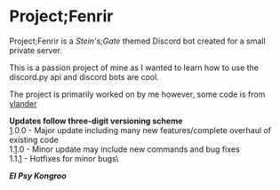 # Project;Fenrir

Project;Fenrir is a *Stein's;Gate* themed Discord bot created for a small private server.

This is a passion project of mine as I wanted to learn how to use the discord.py api and discord bots are cool.

The project is primarily worked on by me however, some code is from [ylander](https://github.com/MrYland3r "ylander's GitHub")

**Updates follow three-digit versioning scheme**\
<u>1</u>.0.0 - Major update including many new features/complete overhaul of existing code\
1.<u>1</u>.0 - Minor update may include new commands and bug fixes\
1.1.<u>1</u> - Hotfixes for minor bugs\

**_El Psy Kongroo_**

